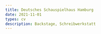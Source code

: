 ```yaml
---
title: Deutsches Schauspielhaus Hamburg
date: 2021-11-01
types: cv
description: Backstage, Schreibwerkstatt
---
```

